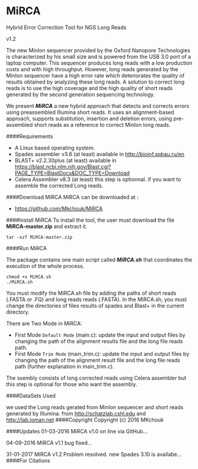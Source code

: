 # MiRCA

Hybrid Error Correction Tool for NGS Long Reads

v1.2


The new MinIon sequencer provided by the Oxford Nanopore Technologies is characterized by his small size and is powered from the USB 3.0 port of a laptop computer. This sequencer produces long reads with a low production costs and with high throughput. However, long reads generated by the MinIon sequencer have a high error rate which deteriorates the quality of results obtained by analyzing these long reads. A solution to correct long reads is to use the high coverage and the high quality of short reads generated by the second generation sequencing technology.

We present ***MiRCA*** a new hybrid approach that detects and corrects errors using preassembled Illumina short reads. It uses an alignment-based approach, supports substitution, insertion and deletion errors, using pre-assembled short reads as a reference to correct MinIon long reads.

####Requirements

- A Linux based operating system.
- Spades assembler v3.6 (at least) available in http://bioinf.spbau.ru/en
- BLAST+ v2.2.30plus (at least) available in https://blast.ncbi.nlm.nih.gov/Blast.cgi?PAGE_TYPE=BlastDocs&DOC_TYPE=Download
- Celera Assembler v8.3 (at least) this step is optionnal. if you want to assemble the corrected Long reads.

####Download MiRCA
MiRCA can be downloaded at : 
- https://github.com/Mkchouk/MiRCA

####Install MiRCA
To install the tool, the user must download the file **MiRCA-master.zip** and extract it.
```
tar -xzf MiRCA-master.zip
```
####Run MiRCA

The package contains one main script called ***MiRCA.sh*** that coordinates the execution of the whole process.

```
chmod +x MiRCA.sh
./MiRCA.sh
```

You must modify the MiRCA.sh file by adding the paths of short reads (.FASTA or .FQ)  and long reads reads (.FASTA). In the MiRCA.sh, you must change the directories of files results of spades and Blast+ in the current directory.

There are Two Mode in MiRCA:
- First Mode `Default Mode` (main.c): update the input and output files by changing the path of the alignment results file and the long file reads path.
- First Mode `Trim Mode` (main_trim.c): update the input and output files by changing the path of the alignment result file and the long file reads path (further explanation in main_trim.c).

The ssembly consists of long corrected reads using Celera assembler but this step is optional for those who want the assembly.

####DataSets Used

we used the Long reads gerated from MinIon sequencer and short reads generated by Illumina.
from http://schatzlab.cshl.edu and http://lab.loman.net
####Copyright
Copyright (c) 2016 MKchouk

####Updates
01-03-2016   MiRCA v1.0 on line via GitHub...

04-09-2016   MiRCA v1.1 bug fixed...

31-01-2017   MiRCA v1.2 Problem resolved. new Spades 3.10 is availabe...
####For Citations

